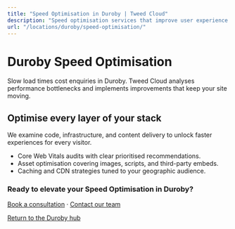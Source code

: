 ```yaml
---
title: "Speed Optimisation in Duroby | Tweed Cloud"
description: "Speed optimisation services that improve user experience for Duroby visitors."
url: "/locations/duroby/speed-optimisation/"
---
```


# Duroby Speed Optimisation

Slow load times cost enquiries in Duroby. Tweed Cloud analyses performance bottlenecks and implements improvements that keep your site moving.

## Optimise every layer of your stack

We examine code, infrastructure, and content delivery to unlock faster experiences for every visitor.

- Core Web Vitals audits with clear prioritised recommendations.
- Asset optimisation covering images, scripts, and third-party embeds.
- Caching and CDN strategies tuned to your geographic audience.

### Ready to elevate your Speed Optimisation in Duroby?

[Book a consultation](/consultation/) · [Contact our team](/contact/)

[Return to the Duroby hub](/locations/duroby/)

